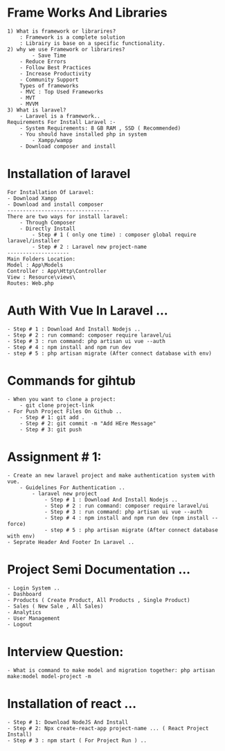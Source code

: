 # Frame Works And Libraries
    1) What is framework or librarires?
        : Framework is a complete solution
        : Librairy is base on a specific functionality.
    2) why we use Framework or librarires?
            - Save Time
        - Reduce Errors
        - Follow Best Practices
        - Increase Productivity
        - Community Support
        Types of frameworks
        - MVC : Top Used Frameworks
        - MVT
        - MVVM
    3) What is laravel?
        - Laravel is a framework..
    Requirements For Install Laravel :- 
        - System Requirements: 8 GB RAM , SSD ( Recommended)
        - You should have installed php in system
            - Xampp/wampp
        - Download composer and install 
# Installation of laravel 
    For Installation Of Laravel:
    - Download Xampp
    - Download and install composer 
    ---------------------------------
    There are two ways for install laravel:
        - Through Composer
        - Directly Install
            - Step # 1 ( only one time) : composer global require laravel/installer
            - Step # 2 : Laravel new project-name 
    --------------------
    Main Folders Location:
    Model : App\Models
    Controller : App\Http\Controller
    View : Resource\views\
    Routes: Web.php
# Auth With Vue In Laravel ...
    - Step # 1 : Download And Install Nodejs ..
    - Step # 2 : run command: composer require laravel/ui
    - Step # 3 : run command: php artisan ui vue --auth
    - Step # 4 : npm install and npm run dev
    - step # 5 : php artisan migrate (After connect database with env)
# Commands for gihtub
    - When you want to clone a project:
        - git clone project-link 
    - For Push Project Files On Github ..
        - Step # 1: git add .
        - Step # 2: git commit -m "Add HEre Message"
        - Step # 3: git push
# Assignment # 1:
    - Create an new laravel project and make authentication system with vue.
        - Guidelines For Authentication ..
            - laravel new project
                - Step # 1 : Download And Install Nodejs ..
                - Step # 2 : run command: composer require laravel/ui
                - Step # 3 : run command: php artisan ui vue --auth
                - Step # 4 : npm install and npm run dev (npm install --force)
                - step # 5 : php artisan migrate (After connect database with env)
    - Seprate Header And Footer In Laravel ..
# Project Semi Documentation ...
    - Login System ..
    - Dashboard
    - Products ( Create Product, All Products , Single Product)
    - Sales ( New Sale , All Sales)
    - Analytics
    - User Management
    - Logout
# Interview Question:
    - What is command to make model and migration together: php artisan make:model model-project -m
# Installation of react ...
    - Step # 1: Download NodeJS And Install
    - Step # 2: Npx create-react-app project-name ... ( React Project Install)
    - Step # 3 : npm start ( For Project Run ) ..
    


